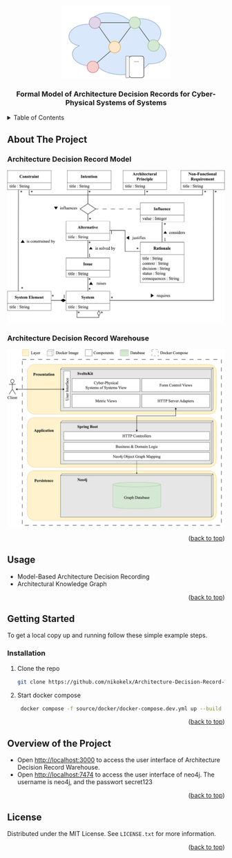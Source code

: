 <!-- Improved compatibility of back to top link: See: https://github.com/othneildrew/Best-README-Template/pull/73 -->
<a id="readme-top"></a>
<!--
*** Thanks for checking out the Best-README-Template. If you have a suggestion
*** that would make this better, please fork the repo and create a pull request
*** or simply open an issue with the tag "enhancement".
*** Don't forget to give the project a star!
*** Thanks again! Now go create something AMAZING! :D
-->

<!-- PROJECT LOGO -->
<br />
<div align="center">
  <a href="">
    <img src="documentation/figures/logo.png" alt="Logo" width="50%">
  </a>

  <h3 align="center">Formal Model of Architecture Decision Records for Cyber-Physical Systems of Systems</h3>

  <p align="center">

  </p>
</div>

<!-- TABLE OF CONTENTS -->
<details>
  <summary>Table of Contents</summary>
  <ol>
    <li><a href="#about-the-project">About The Project</a></li>
    <li><a href="#usage">Usage</a></li>
    <li><a href="#getting-started">Getting Started</a></li>
    <li><a href="#overview-of-the-project">Overview of the Project</a></li>
    <li><a href="#license">License</a></li>
  </ol>
</details>

<!-- ABOUT THE PROJECT -->
## About The Project

### Architecture Decision Record Model

<img src="documentation/figures/adrm.svg" alt="Formal Model of Architecture Decision Record">

### Architecture Decision Record Warehouse

<img src="documentation/figures/sa-adrw.png" alt="Formal Model of Architecture Decision Record">

<p align="right">(<a href="#readme-top">back to top</a>)</p>

<!-- USAGE EXAMPLES -->
## Usage

* Model-Based Architecture Decision Recording
* Architectural Knowledge Graph

<p align="right">(<a href="#readme-top">back to top</a>)</p>

<!-- GETTING STARTED -->
## Getting Started

To get a local copy up and running follow these simple example steps.

### Installation

1. Clone the repo

   ```sh
   git clone https://github.com/nikokelx/Architecture-Decision-Record-Warehouse
   ```

2. Start docker compose

   ```sh
    docker compose -f source/docker/docker-compose.dev.yml up --build -d
   ```

<p align="right">(<a href="#readme-top">back to top</a>)</p>

<!-- Overview of the project -->
## Overview of the Project

* Open <http://localhost:3000> to access the user interface of Architecture Decision Record Warehouse.
* Open <http://localhost:7474> to access the user interface of neo4j. The username is neo4j, and the passwort secret123

<p align="right">(<a href="#readme-top">back to top</a>)</p>

<!-- LICENSE -->
## License

Distributed under the MIT License. See `LICENSE.txt` for more information.

<p align="right">(<a href="#readme-top">back to top</a>)</p>

